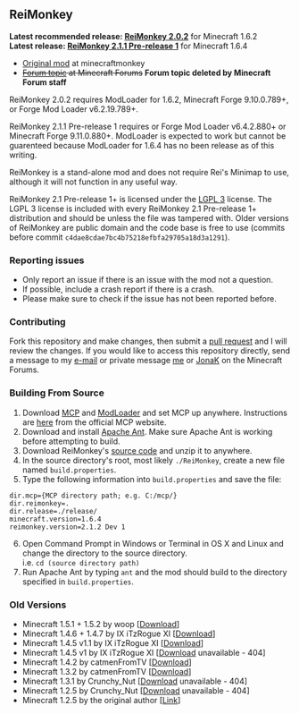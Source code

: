 ## ReiMonkey

**Latest recommended release: [ReiMonkey 2.0.2](https://github.com/TekkifyLife/ReiMonkey/releases/download/2.0.2/ReiMonkey.2.0.2.jar)** for Minecraft 1.6.2  
**Latest release: [ReiMonkey 2.1.1 Pre-release 1](https://github.com/TekkifyLife/ReiMonkey/releases/download/2.1.1/ReiMonkey.2.1.1.Pre-release.1.jar)** for Minecraft 1.6.4

* [Original mod](http://minecraftmonkey.wordpress.com/2012/04/24/reimonkey/) at minecraftmonkey
* ~~[Forum topic](http://www.minecraftforum.net/topic/1397908/) at Minecraft Forums~~ **Forum topic deleted by Minecraft Forum staff**

ReiMonkey 2.0.2 requires ModLoader for 1.6.2, Minecraft Forge 9.10.0.789+, or Forge Mod Loader v6.2.19.789+.

ReiMonkey 2.1.1 Pre-release 1 requires or Forge Mod Loader v6.4.2.880+ or Minecraft Forge 9.11.0.880+. ModLoader
is expected to work but cannot be guarenteed because ModLoader for 1.6.4 has no been release as of this writing. 

ReiMonkey is a stand-alone mod and does not require Rei's Minimap to use, although it will not function in any useful way.

ReiMonkey 2.1 Pre-release 1+ is licensed under the [LGPL 3](https://www.gnu.org/licenses/lgpl.html) license. 
The LGPL 3 license is included with every ReiMonkey 2.1 Pre-release 1+ distribution and should be unless the file 
was tampered with. Older versions of ReiMonkey are public domain and the code base is free to use (commits before 
commit <code>c4dae8cdae7bc4b75218efbfa29705a18d3a1291</code>).

### Reporting issues

* Only report an issue if there is an issue with the mod not a question.
* If possible, include a crash report if there is a crash.
* Please make sure to check if the issue has not been reported before.


### Contributing
Fork this repository and make changes, then submit a [pull request](https://github.com/TekkifyLife/ReiMonkey/pulls) and I will review the changes. If you would like
to access this repository directly, send a message to my [e-mail](mailto:tekkifylife@outlook.com) or private message
[me](http://www.minecraftforum.net/user/2156440-tekkifylife/) or
[JonaK](http://www.minecraftforum.net/user/1512157-jonak/) on the Minecraft Forums.

### Building From Source
1. Download [MCP](http://t.co/DxS376GIte) and [ModLoader](http://www.minecraftforum.net/topic/75440-v162-risugamis-mods-updated/)
and set MCP up anywhere. Instructions are [here](http://mcp.ocean-labs.de/index.php/Making_ModLoader_mods_with_MCP#Setting_up_MCP)
from the official MCP website.
2. Download and install [Apache Ant](http://ant.apache.org/). Make sure Apache Ant is working before attempting to build.
3. Download ReiMonkey's [source code](https://github.com/TekkifyLife/ReiMonkey/archive/master.zip) and unzip it to anywhere.
4. In the source directory's root, most likely `./ReiMonkey`, create a new file named `build.properties`.
5. Type the following information into `build.properties` and save the file:  
<pre><code>dir.mcp={MCP directory path; e.g. C:/mcp/}
dir.reimonkey=.
dir.release=./release/
minecraft.version=1.6.4
reimonkey.version=2.1.2 Dev 1</code></pre>
6. Open Command Prompt in Windows or Terminal in OS X and Linux and change the directory to the source directory.  
i.e. `cd (source directory path)`
7. Run Apache Ant by typing `ant` and the mod should build to the directory specified in `build.properties`.

### Old Versions

* Minecraft 1.5.1 + 1.5.2 by woop [[Download](http://www.mediafire.com/?m3j6g2vmvts7518)]  
* Minecraft 1.4.6 + 1.4.7 by IX iTzRogue XI [[Download](https://dl.dropbox.com/u/23755556/ReiMonkey/Downloads/1.4.6/ReiMonkey%20v1.1.zip)]  
* Minecraft 1.4.5 v1.1 by IX iTzRogue XI [[Download](http://goo.gl/I1YHg)]  
* Minecraft 1.4.5 v1 by IX iTzRogue XI [[Download](https://dl.dropbox.com/u/23755556/ReiMonkey/mod_ReiMonkey.class) unavailable - 404]  
* Minecraft 1.4.2 by catmenFromTV [[Download](https://dl.dropbox.com/u/36690916/ReiMonkey%5B1.4.2%5D.zip)]  
* Minecraft 1.3.2 by catmenFromTV [[Download](https://dl.dropbox.com/u/36690916/mod_ReiMonkey%5B1.3.2%5D.zip)]  
* Minecraft 1.3.1 by Crunchy_Nut [[Download](https://dl.dropbox.com/u/44164076/MinecraftMods/mod_ReiMonkey.zip) unavailable - 404]  
* Minecraft 1.2.5 by Crunchy_Nut [[Download](https://dl.dropbox.com/u/44164076/MinecraftMods/mod_ReiMonkey.zip) unavailable - 404]  
* Minecraft 1.2.5 by the original author [[Link](http://minecraftmonkey.wordpress.com/2012/04/24/reimonkey/)]
